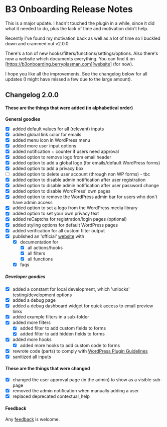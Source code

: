 # B3 Onboarding Release Notes

This is a major update. I hadn't touched the plugin in a while, since it did what it needed to do, plus the lack of time and motivation didn't help.

Recently I've found my motivation back as well as a lot of time so I buckled down and crammed out v2.0.0.

There's a ton of new hooks/filters/functions/settings/options. Also there's now a website which documents everything. You can find it on [https://b3onboarding.berryplasman.com][website] (for now).

I hope you like all the improvements. See the changelog below for all updates (I might have missed a few due to the large amount).

## Changelog 2.0.0

#### These are the things that were added (in alphabetical order)

**General goodies**

* [X] added default values for all (relevant) inputs
* [X] added global link color for emails
* [X] added menu icon in WordPress menu
* [X] added more user input options
* [X] added notification + counter if users need approval
* [X] added option to remove logo from email header
* [X] added option to add a global logo (for emails/default WordPress forms)
* [X] added option to add a privacy box
* [ ] added option to delete user account (through non WP forms) - tbc
* [X] added option to disable admin notification after user registration
* [X] added option to disable admin notification after user password change
* [X] added option to disable WordPress' own pages
* [X] added option to remove the WordPress admin bar for users who don't have admin access
* [X] added option to set a logo from the WordPress media library
* [X] added option to set your own privacy text
* [X] added reCaptcha for registration/login pages (optional) 
* [X] added styling options for default WordPress pages
* [X] added verification for all custom filter output
* [X] published an 'official' [website][website] with
    * [X] documentation for
        * [X] all actions/hooks
        * [X] all filters
        * [X] all functions
    * [X] faqs

##### Developer goodies

* [X] added a constant for local development, which 'unlocks' testing/development options
* [X] added a debug page
* [X] added a debug dashboard widget for quick access to email preview links
* [X] added example filters in a sub-folder
* [X] added more filters
    * [X] added filter to add custom fields to forms
    * [X] added filter to add hidden fields to forms
* [X] added more hooks
    * [X] added more hooks to add custom code to forms
* [X] rewrote code (parts) to comply with [WordPress Plugin Guidelines][guidelines]
* [X] sanitized all inputs

#### These are the things that were changed

* [X] changed the user approval page (in the admin) to show as a visible sub-page
* [X] removed the admin notification when manually adding a user
* [X] replaced deprecated contextual_help

#### Feedback

Any [feedback](https://github.com/Beee4life/b3-onboarding/issues) is welcome.

[website]: https://b3onboarding.berryplasman.com
[guidelines]: https://developer.wordpress.org/plugins/wordpress-org/detailed-plugin-guidelines/
